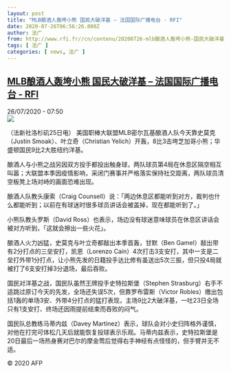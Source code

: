 ```yaml
---
layout: post
title: "MLB酿酒人轰垮小熊 国民大破洋基 – 法国国际广播电台 - RFI"
date: 2020-07-26T06:56:26.000Z
author: 法广
from: http://www.rfi.fr//cn/contenu/20200726-mlb酿酒人轰垮小熊-国民大破洋基
tags: [ 法广 ]
categories: [ news, 法广 ]
---
```

<!--1595746586000-->
[MLB酿酒人轰垮小熊 国民大破洋基 – 法国国际广播电台 - RFI](http://www.rfi.fr//cn/contenu/20200726-mlb%E9%85%BF%E9%85%92%E4%BA%BA%E8%BD%B0%E5%9E%AE%E5%B0%8F%E7%86%8A-%E5%9B%BD%E6%B0%91%E5%A4%A7%E7%A0%B4%E6%B4%8B%E5%9F%BA)
------

<div>
<div>26/07/2020 - 07:50</div><img src="https://s.rfi.fr/media/display/038e4f56-cf08-11ea-8c46-005056a98db9/w:310/p:16x9/spo0004b.200726135002.jpg"><div class="t-content__body u-clearfix"><div class="m-interstitial"></div><p>（法新社洛杉矶25日电）    美国职棒大联盟MLB密尔瓦基酿酒人队今天靠史莫克（Justin Smoak）、叶立奇（Christian Yelich）开轰，8比3击垮芝加哥小熊；华盛顿国民9比2大胜纽约洋基。</p><p>    酿酒人与小熊之战另因双方投手都投出触身球，两队球员第4局在休息区隔空相互叫嚣；大联盟本季因疫情影响，采闭门赛事并严格落实保持社交距离，两队球员清空板凳上场对峙的画面恐难出现。</p><p>    酿酒人队教头康索（Craig Counsell）说：「两边休息区都能听到对方，裁判也什么都能听到；以前在有球迷时很多球员讲话会被盖掉，现在都能听到了。」</p><p>    小熊队教头罗斯（David Ross）也表示，场边没有球迷意味球员在休息区讲话会被对方听到，「这就会擦出一些火花」。</p><p>    酿酒人火力凶猛，史莫克与叶立奇都敲出本季首轰，甘默（Ben Gamel）敲出带有2分打点的三垒安打，凯恩（Lorenzo Cain）4次打击3支安打，其中一支是二垒打外带1分打点，让小熊先发的日籍投手达比修有虽送出5次三振，但只投4局就被打了6支安打掉3分退场，最后吞败。</p><p>    国民对洋基之战，国民队虽然王牌投手史特拉斯堡（Stephen Strasburg）右手不适跳过原订今天的先发，全场还失误5次，但靠罗布雷斯（Victor Robles）缴出包括1轰的单场3安、外带4分打点的猛打表现，主场9比2大破洋基，一吐23日全场只有1支安打、终场还因雨提前结束而吞败的闷气。</p><p>    国民队总教练马蒂内兹（Davey Martinez）表示，球队会对小史归阵格外谨慎，对他在打完可体松几天后就能恢复投球表示乐观。马蒂内兹表示，史特拉斯堡是20日最后一场热身赛对巴尔的摩金莺后觉得右手神经有点怪怪的，但手臂并无不适。</p><p class="t-copyright">© 2020 AFP</p>        </div>
</div>
